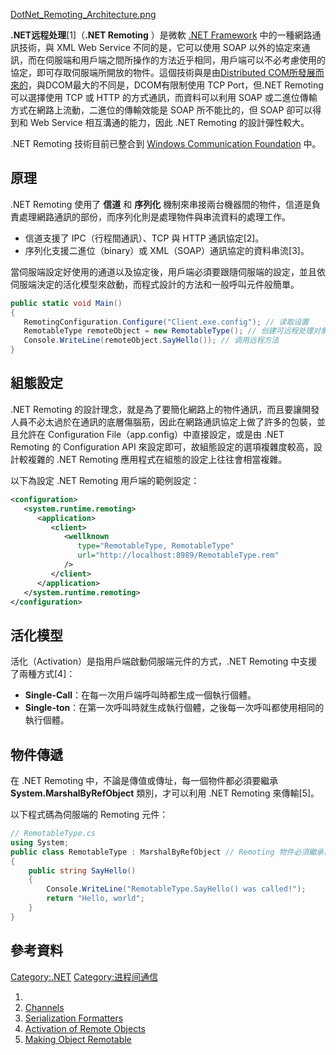 [DotNet_Remoting_Architecture.png](https://zh.wikipedia.org/wiki/File:DotNet_Remoting_Architecture.png "fig:DotNet_Remoting_Architecture.png")

**.NET远程处理**\[1\]（**.NET Remoting** ）是微軟 [.NET
Framework](https://zh.wikipedia.org/wiki/.NET_Framework "wikilink")
中的一種網路通訊技術，與 XML Web Service 不同的是，它可以使用 SOAP
以外的協定來通訊，而在伺服端和用戶端之間所操作的方法近乎相同，用戶端可以不必考慮使用的協定，即可存取伺服端所開放的物件。這個技術與是由[Distributed
COM所發展而來的](https://zh.wikipedia.org/wiki/Distributed_COM "wikilink")，與DCOM最大的不同是，DCOM有限制使用
TCP Port，但.NET Remoting 可以選擇使用 TCP 或 HTTP 的方式通訊，而資料可以利用 SOAP
或二進位傳輸方式在網路上流動，二進位的傳輸效能是 SOAP 所不能比的，但 SOAP
卻可以得到和 Web Service 相互溝通的能力，因此 .NET Remoting 的設計彈性較大。

.NET Remoting 技術目前已整合到 [Windows Communication
Foundation](https://zh.wikipedia.org/wiki/Windows_Communication_Foundation "wikilink")
中。

## 原理

.NET Remoting 使用了 **信道** 和 **序列化**
機制來串接兩台機器間的物件，信道是負責處理網路通訊的部份，而序列化則是處理物件與串流資料的處理工作。

  - 信道支援了 IPC（行程間通訊）、TCP 與 HTTP 通訊協定\[2\]。
  - 序列化支援二進位（binary）或 XML（SOAP）通訊協定的資料串流\[3\]。

當伺服端設定好使用的通道以及協定後，用戶端必須要跟隨伺服端的設定，並且依伺服端決定的活化模型來啟動，而程式設計的方法和一般呼叫元件般簡單。

``` csharp
public static void Main()
{
   RemotingConfiguration.Configure("Client.exe.config"); // 读取设置
   RemotableType remoteObject = new RemotableType(); // 创建可远程处理对象
   Console.WriteLine(remoteObject.SayHello()); // 调用远程方法
}
```

## 組態設定

.NET Remoting
的設計理念，就是為了要簡化網路上的物件通訊，而且要讓開發人員不必太過於在通訊的底層傷腦筋，因此在網路通訊協定上做了許多的包裝，並且允許在
Configuration File（app.config）中直接設定，或是由 .NET Remoting 的 Configuration
API 來設定即可，故組態設定的選項複雜度較高，設計較複雜的 .NET Remoting 應用程式在組態的設定上往往會相當複雜。

以下為設定 .NET Remoting 用戶端的範例設定：

``` xml
<configuration>
   <system.runtime.remoting>
      <application>
         <client>
            <wellknown
               type="RemotableType, RemotableType"
               url="http://localhost:8989/RemotableType.rem"
            />
         </client>
      </application>
   </system.runtime.remoting>
</configuration>
```

## 活化模型

活化（Activation）是指用戶端啟動伺服端元件的方式，.NET Remoting 中支援了兩種方式\[4\]：

  - **Single-Call**：在每一次用戶端呼叫時都生成一個執行個體。
  - **Single-ton**：在第一次呼叫時就生成執行個體，之後每一次呼叫都使用相同的執行個體。

## 物件傳遞

在 .NET Remoting 中，不論是傳值或傳址，每一個物件都必須要繼承 **System.MarshalByRefObject**
類別，才可以利用 .NET Remoting 來傳輸\[5\]。

以下程式碼為伺服端的 Remoting 元件：

``` csharp
// RemotableType.cs
using System;
public class RemotableType : MarshalByRefObject // Remoting 物件必須繼承自 System.MarshalByRefObject 類別。
{
    public string SayHello()
    {
        Console.WriteLine("RemotableType.SayHello() was called!");
        return "Hello, world";
    }
}
```

## 參考資料

<div class="references-small">

<references />

</div>

[Category:.NET](https://zh.wikipedia.org/wiki/Category:.NET "wikilink")
[Category:进程间通信](https://zh.wikipedia.org/wiki/Category:进程间通信 "wikilink")

1.
2.  [Channels](http://msdn.microsoft.com/en-us/library/bb552616.aspx)
3.  [Serialization
    Formatters](http://msdn.microsoft.com/en-us/library/bb552674.aspx)
4.  [Activation of Remote
    Objects](http://msdn.microsoft.com/en-us/library/bb552668.aspx)
5.  [Making Object
    Remotable](http://msdn.microsoft.com/en-us/library/h8f0y3fc.aspx)